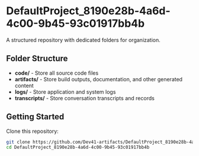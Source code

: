 # DefaultProject_8190e28b-4a6d-4c00-9b45-93c01917bb4b
A structured repository with dedicated folders for organization.

## Folder Structure

- **code/** - Store all source code files
- **artifacts/** - Store build outputs, documentation, and other generated content
- **logs/** - Store application and system logs
- **transcripts/** - Store conversation transcripts and records

## Getting Started

Clone this repository:
```bash
git clone https://github.com/Dev41-artifacts/DefaultProject_8190e28b-4a6d-4c00-9b45-93c01917bb4b
cd DefaultProject_8190e28b-4a6d-4c00-9b45-93c01917bb4b
```
